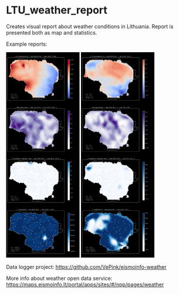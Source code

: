# LTU_weather_report
Creates visual report about weather conditions in Lithuania. Report is presented both as map and statistics.

Example reports:

<img src="/images/Report_20211015_1100.png" width="200"/>
<img src="/images/Report_20211013_0600.png" width="200"/>



Data logger project:
https://github.com/VePink/eismoinfo-weather

More info about weather open data service: https://maps.eismoinfo.lt/portal/apps/sites/#/npp/pages/weather
